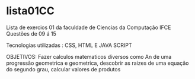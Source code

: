 # lista01CC

Lista de exercios 01 da faculdade de Ciencias da Computação IFCE Questões de 09 á 15 

Tecnologias utilizadas : CSS, HTML E JAVA SCRIPT
 
OBJETIVOS: Fazer calculos matematicos diversos como An de uma progressão geometrica e geometrica, descobrir as raizes de uma equação do segundo grau, calcular valores de produtos

